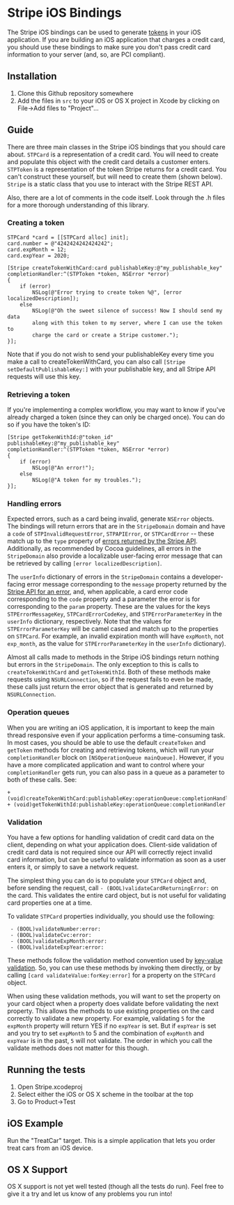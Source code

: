 # Stripe iOS Bindings

The Stripe iOS bindings can be used to generate [tokens](https://stripe.com/docs/api#tokens) in your iOS application.  If you are building an iOS application that charges a credit card, you should use these bindings to make sure you don't pass credit card information to your server (and, so, are PCI compliant).

## Installation

1. Clone this Github repository somewhere
1. Add the files in `src` to your iOS or OS X project in Xcode by clicking on File->Add files to "Project"...

## Guide

There are three main classes in the Stripe iOS bindings that you should care about.  `STPCard` is a representation of a credit card.  You will need to create and populate this object with the credit card details a customer enters.  `STPToken` is a representation of the token Stripe returns for a credit card.  You can't construct these yourself, but will need to create them (shown below).  `Stripe` is a static class that you use to interact with the Stripe REST API.

Also, there are a lot of comments in the code itself.  Look through the .h files for a more thorough understanding of this library.

### Creating a token

    STPCard *card = [[STPCard alloc] init];
    card.number = @"4242424242424242";
    card.expMonth = 12;
    card.expYear = 2020;

    [Stripe createTokenWithCard:card publishableKey:@"my_publishable_key"
    completionHandler:^(STPToken *token, NSError *error)
    {
        if (error)
        	NSLog(@"Error trying to create token %@", [error localizedDescription]);
        else
        	NSLog(@"Oh the sweet silence of success! Now I should send my data
        	along with this token to my server, where I can use the token to
        	charge the card or create a Stripe customer.");
    }];

Note that if you do not wish to send your publishableKey every time you make a call to createTokenWithCard, you can also call `[Stripe setDefaultPublishableKey:]` with your publishable key, and all Stripe API requests will use this key.

### Retrieving a token

If you're implementing a complex workflow, you may want to know if you've already charged a token (since they can only be charged once).  You can do so if you have the token's ID:

    [Stripe getTokenWithId:@"token_id" publishableKey:@"my_publishable_key"
    completionHandler:^(STPToken *token, NSError *error)
    {
    	if (error)
    	    NSLog(@"An error!");
    	else
    	    NSLog(@"A token for my troubles.");
    }];

### Handling errors

Expected errors, such as a card being invalid, generate `NSError` objects.  The bindings will return errors that are in the `StripeDomain` domain and have a `code` of `STPInvalidRequestError`, `STPAPIError`, or `STPCardError` -- these match up to the `type` property of [errors returned by the Stripe API](https://stripe.com/docs/api#errors).  Additionally, as recommended by Cocoa guidelines, all errors in the `StripeDomain` also provide a localizable user-facing error message that can be retrieved by calling `[error localizedDescription]`.

The `userInfo` dictionary of errors in the `StripeDomain` contains a developer-facing error message corresponding to the `message` property returned by the [Stripe API for an error](https://stripe.com/docs/api#errors), and, when applicable, a card error code corresponding to the `code` property and a parameter the error is for corresponding to the `param` property.  These are the values for the keys `STPErrorMessageKey`, `STPCardErrorCodeKey`, and `STPErrorParameterKey` in the `userInfo` dictionary, respectively.  Note that the values for `STPErrorParameterKey` will be camel cased and match up to the properties on `STPCard`.  For example, an invalid expiration month will have `expMonth`, not `exp_month`, as the value for `STPErrorParameterKey` in the `userInfo` dictionary).

Almost all calls made to methods in the Stripe iOS bindings return nothing but errors in the `StripeDomain`.  The only exception to this is calls to `createTokenWithCard` and `getTokenWithId`.  Both of these methods make requests using `NSURLConnection`, so if the request fails to even be made, these calls just return the error object that is generated and returned by `NSURLConnection`.

### Operation queues

When you are writing an iOS application, it is important to keep the main thread responsive even if your application performs a time-consuming task.  In most cases, you should be able to use the default `createToken` and `getToken` methods for creating and retrieving tokens, which will run your `completionHandler` block on `[NSOperationQueue mainQueue]`.  However, if you have a more complicated application and want to control where your `completionHandler` gets run, you can also pass in a queue as a parameter to both of these calls.  See:

	+ (void)createTokenWithCard:publishableKey:operationQueue:completionHandler
	+ (void)getTokenWithId:publishableKey:operationQueue:completionHandler

### Validation

You have a few options for handling validation of credit card data on the client, depending on what your application does.  Client-side validation of credit card data is not required since our API will correctly reject invalid card information, but can be useful to validate information as soon as a user enters it, or simply to save a network request.

The simplest thing you can do is to populate your `STPCard` object and, before sending the request, call `- (BOOL)validateCardReturningError:` on the card.  This validates the entire card object, but is not useful for validating card properties one at a time.

To validate `STPCard` properties individually, you should use the following:

     - (BOOL)validateNumber:error:
     - (BOOL)validateCvc:error:
     - (BOOL)validateExpMonth:error:
     - (BOOL)validateExpYear:error:

These methods follow the validation method convention used by [key-value validation](http://developer.apple.com/library/mac/#documentation/cocoa/conceptual/KeyValueCoding/Articles/Validation.html).  So, you can use these methods by invoking them directly, or by calling `[card validateValue:forKey:error]` for a property on the `STPCard` object.

When using these validation methods, you will want to set the property on your card object when a property does validate before validating the next property.  This allows the methods to use existing properties on the card correctly to validate a new property.  For example, validating `5` for the `expMonth` property will return YES if no `expYear` is set.  But if `expYear` is set and you try to set `expMonth` to 5 and the combination of `expMonth` and `expYear` is in the past, `5` will not validate.  The order in which you call the validate methods does not matter for this though.

## Running the tests

1. Open Stripe.xcodeproj
1. Select either the iOS or OS X scheme in the toolbar at the top
1. Go to Product->Test

## iOS Example

Run the "TreatCar" target.  This is a simple application that lets you order treat cars from an iOS device.

## OS X Support

OS X support is not yet well tested (though all the tests do run).  Feel free to give it a try and let us know of any problems you run into!